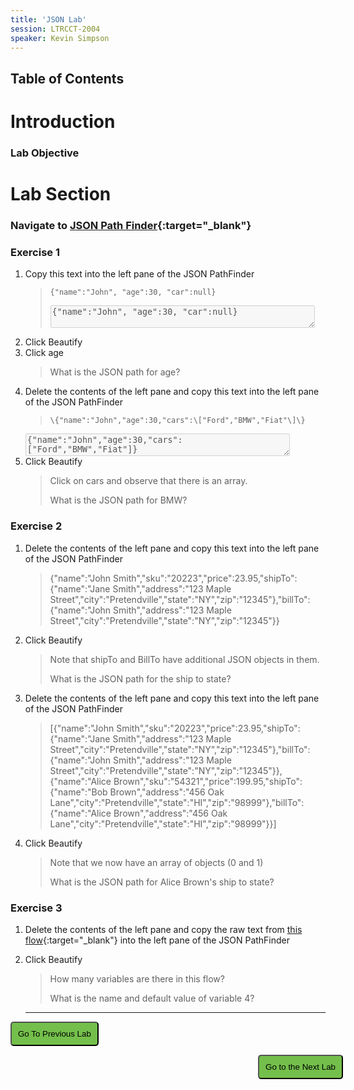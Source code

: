 ```yaml
---
title: 'JSON Lab'
session: LTRCCT-2004
speaker: Kevin Simpson
---
```


## Table of Contents

# Introduction
### Lab Objective

# Lab Section

### Navigate to [JSON Path Finder](https://jsonpathfinder.com/){:target="_blank"}
   
### Exercise 1

1. Copy this text into the left pane of the JSON PathFinder
   > `{"name":"John", "age":30, "car":null}`
   >
   >  <textarea cols="50" disabled>{"name":"John", "age":30, "car":null} </textarea>
2. Click Beautify
3. Click age
   > What is the JSON path for age? 
   >
4. Delete the contents of the left pane and copy this text into the left pane of the JSON PathFinder
   > `\{"name":"John","age":30,"cars":\["Ford","BMW","Fiat"\]\}`
   >
   <textarea cols="50" disabled >{"name":"John","age":30,"cars":["Ford","BMW","Fiat"]}</textarea>
5. Click Beautify
   > Click on cars and observe that there is an array.
   >
   > What is the JSON path for BMW?

### Exercise 2

1. Delete the contents of the left pane and copy this text into the left pane of the JSON PathFinder
   >  \{"name":"John Smith","sku":"20223","price":23.95,"shipTo":\{"name":"Jane Smith","address":"123 Maple Street","city":"Pretendville","state":"NY","zip":"12345"\},"billTo":\{"name":"John Smith","address":"123 Maple Street","city":"Pretendville","state":"NY","zip":"12345"\}\}
   >

2. Click Beautify
   > Note that shipTo and BillTo have additional JSON objects in them.
   >
   > What is the JSON path for the ship to state?
   >
3. Delete the contents of the left pane and copy this text into the left pane of the JSON PathFinder
   > \[\{"name":"John Smith","sku":"20223","price":23.95,"shipTo":\{"name":"Jane Smith","address":"123 Maple Street","city":"Pretendville","state":"NY","zip":"12345"\},"billTo":\{"name":"John Smith","address":"123 Maple Street","city":"Pretendville","state":"NY","zip":"12345"\}\},\{"name":"Alice Brown","sku":"54321","price":199.95,"shipTo":\{"name":"Bob Brown","address":"456 Oak Lane","city":"Pretendville","state":"HI","zip":"98999"\},"billTo":\{"name":"Alice Brown","address":"456 Oak Lane","city":"Pretendville","state":"HI","zip":"98999"\}\}\]
   >

4. Click Beautify
   > Note that we now have an array of objects (0 and 1)
   >
   > What is the JSON path for Alice Brown's ship to state?

### Exercise 3

1. Delete the contents of the left pane and copy the raw text from [this flow](flows/CL_1_salesService_lang.json){:target="_blank"} into the left pane of the JSON PathFinder
2. Click Beautify
   > How many variables are there in this flow?
   >
   > What is the name and default value of variable 4?
    
    ---





















<script>
function mainPage() {window.location.href = "Lab_4";}
function nextLab() 
 {
 window.location.href = "Lab_5";
 }
</script>

<div id="button-row">
<button onclick="mainPage()" style="
  border-radius: 5px;
  background-color: rgb(116,191,75);
  padding: 10px;">Go To Previous Lab</button>

<button onclick="nextLab()" style="
  position: absolute;
  right: 200px;
  border-radius: 5px;
  background-color: rgb(116,191,75);
  padding: 10px;">Go to the Next Lab</button>

</div>
